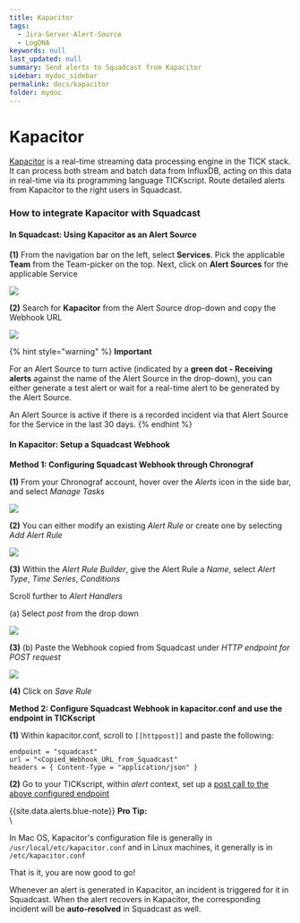 ```yaml
---
title: Kapacitor
tags:
  - Jira-Server-Alert-Source
  - LogDNA
keywords: null
last_updated: null
summary: Send alerts to Squadcast from Kapacitor
sidebar: mydoc_sidebar
permalink: docs/kapacitor
folder: mydoc
---
```


# Kapacitor

[Kapacitor](https://www.influxdata.com/time-series-platform/kapacitor/) is a real-time streaming data processing engine in the TICK stack. It can process both stream and batch data from InfluxDB, acting on this data in real-time via its programming language TICKscript. Route detailed alerts from Kapacitor to the right users in Squadcast.

### How to integrate Kapacitor with Squadcast

#### In Squadcast: Using Kapacitor as an Alert Source

**(1)** From the navigation bar on the left, select **Services**. Pick the applicable **Team** from the Team-picker on the top. Next, click on **Alert Sources** for the applicable Service

![](../../.gitbook/assets/alert\_source\_1.png)

**(2)** Search for **Kapacitor** from the Alert Source drop-down and copy the Webhook URL

![](../../.gitbook/assets/kapacitor\_1.png)

{% hint style="warning" %}
**Important**

For an Alert Source to turn active (indicated by a **green dot - Receiving alerts** against the name of the Alert Source in the drop-down), you can either generate a test alert or wait for a real-time alert to be generated by the Alert Source.

An Alert Source is active if there is a recorded incident via that Alert Source for the Service in the last 30 days.
{% endhint %}

#### In Kapacitor: Setup a Squadcast Webhook

**Method 1: Configuring Squadcast Webhook through Chronograf**

**(1)** From your Chronograf account, hover over the _Alerts_ icon in the side bar, and select _Manage Tasks_

![](../../.gitbook/assets/kapacitor\_2.png)

**(2)** You can either modify an existing _Alert Rule_ or create one by selecting _Add Alert Rule_

![](../../.gitbook/assets/kapacitor\_3.png)

**(3)** Within the _Alert Rule Builder_, give the Alert Rule a _Name_, select _Alert Type_, _Time Series_, _Conditions_

Scroll further to _Alert Handlers_

(a) Select _post_ from the drop down

![](../../.gitbook/assets/kapacitor\_4.png)

**(3)** (b) Paste the Webhook copied from Squadcast under _HTTP endpoint for POST request_

![](../../.gitbook/assets/kapacitor\_5.png)

**(4)** Click on _Save Rule_

**Method 2: Configure Squadcast Webhook in kapacitor.conf and use the endpoint in TICKscript**

**(1)** Within kapacitor.conf, scroll to `[[httppost]]` and paste the following:

```
endpoint = "squadcast"
url = "<Copied_Webhook_URL_from_Squadcast"
headers = { Content-Type = "application/json" }
```

**(2)** Go to your TICKscript, within _alert_ context, set up a [post call to the above configured endpoint](https://docs.influxdata.com/kapacitor/v1.5/event\_handlers/post/#example-tickscript-using-a-pre-configured-endpoint)

\{{site.data.alerts.blue-note\}} **Pro Tip:**\
\


In Mac OS, Kapacitor's configuration file is generally in `/usr/local/etc/kapacitor.conf` and in Linux machines, it generally is in `/etc/kapacitor.conf`

That is it, you are now good to go!

Whenever an alert is generated in Kapacitor, an incident is triggered for it in Squadcast. When the alert recovers in Kapacitor, the corresponding incident will be **auto-resolved** in Squadcast as well.
